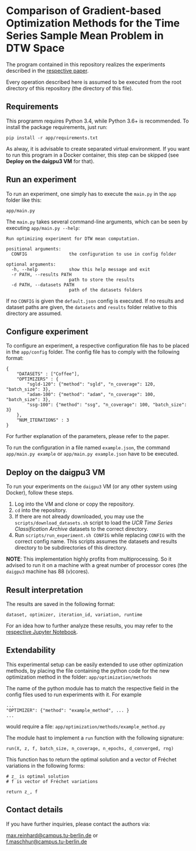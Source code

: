 # Comparison of Gradient-based Optimization Methods for the Time Series Sample Mean Problem in DTW Space

The program contained in this repository realizes the experiments described in the [respective paper](docs/paper.pdf).

Every operation described here is assumed to be executed from the root directory of this repository (the directory of this file).

## Requirements
This programm requires Python 3.4, while Python 3.6+ is recommended. To install the package requirements, just run:

```
pip install -r app/requirements.txt
```
As alway, it is advisable to create separated virtual environment. If you want to run this program in a Docker container, this step can be skipped (see __Deploy on the daigpu3 VM__ for that).

## Run an experiment
To run an experiment, one simply has to execute the `main.py` in the `app` folder like this:

```
app/main.py
```

The `main.py` takes several command-line arguments, which can be seen by executing ```app/main.py --help```:

```
Run optimizing experiment for DTW mean computation.

positional arguments:
  CONFIG                the configuration to use in config folder

optional arguments:
  -h, --help            show this help message and exit
  -r PATH, --results PATH
                        path to store the results
  -d PATH, --datasets PATH
                        path of the datasets folders
```

If no `CONFIG` is given the `default.json` config is executed. If no results and dataset paths are given, the `datasets` and `results` folder relative to this directory are assumed.

## Configure experiment
To configure an experiment, a respective configuration file has to be placed in the `app/config` folder. The config file has to comply with the following format:

```
{
    "DATASETS" : ["Coffee"],
    "OPTIMIZERS" : {
        "sgld-120": {"method": "sgld", "n_coverage": 120, "batch_size": 3},
        "adam-100": {"method": "adam", "n_coverage": 100, "batch_size": 3},
        "ssg-100": {"method": "ssg", "n_coverage": 100, "batch_size": 3}
    },
    "NUM_ITERATIONS" : 3
}
```
For further explanation of the parameters, please refer to the paper.

To run the configuration in a file named `example.json`, the command `app/main.py example` or `app/main.py example.json` have to be executed.


## Deploy on the daigpu3 VM
To run your experiments on the `daigpu3` VM (or any other system using Docker), follow these steps.

1. Log into the VM and clone or copy the repository.
2. `cd` into the repository.
3. If there are not already downloaded, you may use the `scripts/download_datasets.sh` script to load the *UCR Time Series Classification Archive* datasets to the correct directory.
4. Run `scripts/run_experiment.sh CONFIG` while replacing `CONFIG` with the correct config name. This scripts assumes the datasets and results directory to be subdirectories of this directory.

__NOTE__: This implementation highly profits from multiprocessing. So it advised to run it on a machine with a great number of processor cores (the `daigpu3` machine has 88 (v)cores).


## Result interpretation
The results are saved in the following format:
```
dataset, optimizer, iteration_id, variation, runtime
```
For an idea how to further analyze these results, you may refer to the [respective Jupyter Notebook](notebooks/explore_results.ipynb).


## Extendability
This experimental setup can be easily extended to use other optimization methods, by placing the file containing the python code for the new optimization method in the folder: `app/optimization/methods`

The name of the python module has to match the respective field in the config files used to run experiments with it. For example

```
...
"OPTIMIZER": {"method": "example_method", ... }
...
```
would require a file: `app/optimization/methods/example_method.py`


The module hast to implement a `run` function with the following signature:
```
run(X, z, f, batch_size, n_coverage, n_epochs, d_converged, rng)
```
This function has to return the optimal solution and a vector of Fréchet variations in the following forms:
```
# z_ is optimal solution
# f is vector of Fréchet variations

return z_, f
```

## Contact details
If you have further inquiries, please contact the authors via:

max.reinhard@campus.tu-berlin.de or  
f.maschhur@campus.tu-berlin.de



